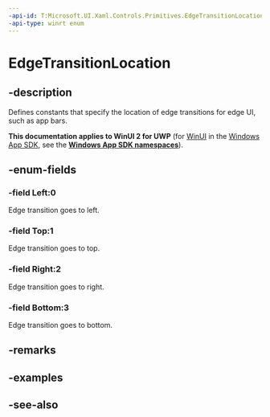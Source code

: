 ```yaml
---
-api-id: T:Microsoft.UI.Xaml.Controls.Primitives.EdgeTransitionLocation
-api-type: winrt enum
---
```


<!-- Enumeration syntax
public enum Windows.UI.Xaml.Controls.Primitives.EdgeTransitionLocation : int
-->

# EdgeTransitionLocation

## -description
Defines constants that specify the location of edge transitions for edge UI, such as app bars.

**This documentation applies to WinUI 2 for UWP** (for [WinUI](/windows/apps/winui/winui3/) in the [Windows App SDK](/windows/apps/windows-app-sdk/), see the **[Windows App SDK namespaces](/windows/windows-app-sdk/api/winrt/)**).

## -enum-fields
### -field Left:0
Edge transition goes to left.

### -field Top:1
Edge transition goes to top.

### -field Right:2
Edge transition goes to right.

### -field Bottom:3
Edge transition goes to bottom.


## -remarks

## -examples

## -see-also
